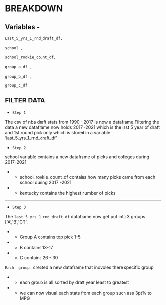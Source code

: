 # BREAKDOWN
 

## Variables -
`Last_5_yrs_1_rnd_draft_df,`

`school `,
  
`school_rookie_count_df`,

`group_a_df `,
 
`group_b_df `,

`group_c_df`

## FILTER DATA
  * `Step 1`

The csv of nba draft stats from 1990 - 2017 is now a dataframe.Filtering the data a new dataframe now holds 2017 -2021 which is the last 5 year of draft and 1st round pick only which is stored in a variable ‘last_5_yrs_1_rnd_draft_df’

* `Step 2`

school variable contains a new dataframe of picks and colleges during 2017-2021
 * - school_rookie_count_df contains how many picks came from each school during 2017 -2021
 * - kentucky contains the highest number of picks
---
* `Step 3`

The  `last_5_yrs_1_rnd_draft_df` dataframe now get put into 3 groups ['A','B','C']'. 
* - Group A contains  top pick 1-5
* - B contains 13-17 
* - C  contains 26 - 30
 
 `Each  group ` created a new dataframe that inovoles there specific group
* - each group is all sorted by draft year  least to greatest 
* - we can now visual each stats from each group such ass  3pt% to MPG



